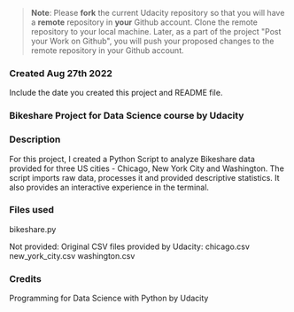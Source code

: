 >**Note**: Please **fork** the current Udacity repository so that you will have a **remote** repository in **your** Github account. Clone the remote repository to your local machine. Later, as a part of the project "Post your Work on Github", you will push your proposed changes to the remote repository in your Github account.

### Created Aug 27th 2022
Include the date you created this project and README file.

### Bikeshare Project for Data Science course by Udacity 

### Description
For this project, I created a Python Script to analyze Bikeshare data provided for three US cities - Chicago, New York City and Washington.
The script imports raw data, processes it and provided descriptive statistics. It also provides an interactive experience in the terminal.

### Files used
bikeshare.py

Not provided:
Original CSV files provided by Udacity:
chicago.csv
new_york_city.csv
washington.csv

### Credits
Programming for Data Science with Python by Udacity
